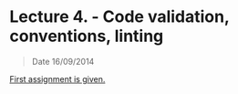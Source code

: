 # Lecture 4. - Code validation, conventions, linting

> Date 16/09/2014

[First assignment is given.](../assignments/2014-09-16.md)
